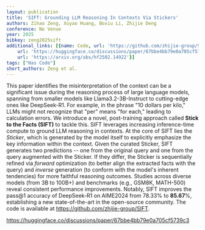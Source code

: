 ```yaml
---
layout: publication
title: 'SIFT: Grounding LLM Reasoning In Contexts Via Stickers'
authors: Zihao Zeng, Xuyao Huang, Boxiu Li, Zhijie Deng
conference: No Venue
year: 2025
bibkey: zeng2025sift
additional_links: [{name: Code, url: 'https://github.com/zhijie-group/SIFT'}, {name: Code,
    url: 'https://huggingface.co/discussions/paper/67bbe4bb79e0a705cf5739c3'}, {name: Paper,
    url: 'https://arxiv.org/abs/hf2502.14922'}]
tags: ["Has Code"]
short_authors: Zeng et al.
---
```

This paper identifies the misinterpretation of the context can be a significant issue during the reasoning process of large language models, spanning from smaller models like Llama3.2-3B-Instruct to cutting-edge ones like DeepSeek-R1. For example, in the phrase "10 dollars per kilo," LLMs might not recognize that "per" means "for each," leading to calculation errors. We introduce a novel, post-training approach called **Stick to the Facts (SIFT)** to tackle this. SIFT leverages increasing inference-time compute to ground LLM reasoning in contexts. At the core of SIFT lies the *Sticker*, which is generated by the model itself to explicitly emphasize the key information within the context. Given the curated Sticker, SIFT generates two predictions -- one from the original query and one from the query augmented with the Sticker. If they differ, the Sticker is sequentially refined via *forward* optimization (to better align the extracted facts with the query) and *inverse* generation (to conform with the model's inherent tendencies) for more faithful reasoning outcomes. Studies across diverse models (from 3B to 100B+) and benchmarks (e.g., GSM8K, MATH-500) reveal consistent performance improvements. Notably, SIFT improves the pass@1 accuracy of DeepSeek-R1 on AIME2024 from 78.33% to **85.67**%, establishing a new state-of-the-art in the open-source community. The code is available at https://github.com/zhijie-group/SIFT.

https://huggingface.co/discussions/paper/67bbe4bb79e0a705cf5739c3